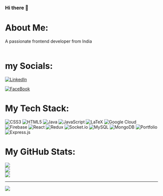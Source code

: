 ### Hi there 👋

#  About Me:
A passionate frontend developer from India<br><br> 

# my Socials:

 [![LinkedIn](https://img.shields.io/badge/LinkedIn-%230077B5.svg?logo=linkedin&logoColor=white)](https://www.linkedin.com/in/imasishranjan/) 

 [![FaceBook](https://img.shields.io/badge/FaceBook-%230077B5.svg?logo=facebook&logoColor=white)](https://www.facebook.com/asishranjandas02/) 


# My Tech Stack:
![CSS3](https://img.shields.io/badge/css3-%231572B6.svg?style=for-the-badge&logo=css3&logoColor=white) ![HTML5](https://img.shields.io/badge/html5-%23E34F26.svg?style=for-the-badge&logo=html5&logoColor=white) ![Java](https://img.shields.io/badge/java-%23ED8B00.svg?style=for-the-badge&logo=java&logoColor=white) ![JavaScript](https://img.shields.io/badge/javascript-%23323330.svg?style=for-the-badge&logo=javascript&logoColor=%23F7DF1E) ![LaTeX](https://img.shields.io/badge/latex-%23008080.svg?style=for-the-badge&logo=latex&logoColor=white) ![Google Cloud](https://img.shields.io/badge/Google%20Cloud-%234285F4.svg?style=for-the-badge&logo=google-cloud&logoColor=white) ![Firebase](https://img.shields.io/badge/firebase-%23039BE5.svg?style=for-the-badge&logo=firebase) ![React](https://img.shields.io/badge/react-%2320232a.svg?style=for-the-badge&logo=react&logoColor=%2361DAFB) ![Redux](https://img.shields.io/badge/redux-%23593d88.svg?style=for-the-badge&logo=redux&logoColor=white) ![Socket.io](https://img.shields.io/badge/Socket.io-black?style=for-the-badge&logo=socket.io&badgeColor=010101) ![MySQL](https://img.shields.io/badge/mysql-%2300f.svg?style=for-the-badge&logo=mysql&logoColor=white) ![MongoDB](https://img.shields.io/badge/MongoDB-%234ea94b.svg?style=for-the-badge&logo=mongodb&logoColor=white) ![Portfolio](https://img.shields.io/badge/Portfolio-%23000000.svg?style=for-the-badge&logo=firefox&logoColor=#FF7139) ![Express.js](https://img.shields.io/badge/express.js-%23404d59.svg?style=for-the-badge&logo=express&logoColor=%2361DAFB)

# My GitHub Stats:
![](https://github-readme-stats.vercel.app/api?username=imasishranjan&theme=dark&hide_border=false&include_all_commits=false&count_private=false)<br/>
![](https://github-readme-streak-stats.herokuapp.com/?user=imasishranjan&theme=dark&hide_border=false)<br/>
![](https://github-readme-stats.vercel.app/api/top-langs/?username=imasishranjan&theme=dark&hide_border=false&include_all_commits=false&count_private=false&layout=compact)

---
[![](https://visitcount.itsvg.in/api?id=imasishranjan&icon=0&color=0)](https://visitcount.itsvg.in)

<!-- Proudly created with GPRM ( https://gprm.itsvg.in ) -->
